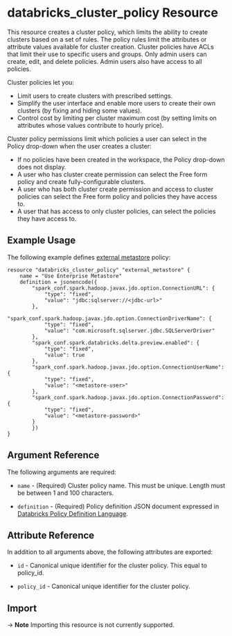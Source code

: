 # databricks_cluster_policy Resource

This resource creates a cluster policy, which limits the ability to create clusters based on a set of rules. The policy rules limit the attributes or attribute values available for cluster creation. Cluster policies have ACLs that limit their use to specific users and groups. Only admin users can create, edit, and delete policies. Admin users also have access to all policies.

Cluster policies let you:

* Limit users to create clusters with prescribed settings.
* Simplify the user interface and enable more users to create their own clusters (by fixing and hiding some values).
* Control cost by limiting per cluster maximum cost (by setting limits on attributes whose values contribute to hourly price).

Cluster policy permissions limit which policies a user can select in the Policy drop-down when the user creates a cluster:

* If no policies have been created in the workspace, the Policy drop-down does not display.
* A user who has cluster create permission can select the Free form policy and create fully-configurable clusters.
* A user who has both cluster create permission and access to cluster policies can select the Free form policy and policies they have access to.
* A user that has access to only cluster policies, can select the policies they have access to.

## Example Usage

The following example defines [external metastore](https://docs.databricks.com/administration-guide/clusters/policies.html#external-metastore-policy) policy:

```hcl
resource "databricks_cluster_policy" "external_metastore" {
    name = "Use Enterprise Metastore"
    definition = jsonencode({
        "spark_conf.spark.hadoop.javax.jdo.option.ConnectionURL": {
            "type": "fixed",
            "value": "jdbc:sqlserver://<jdbc-url>"
        },
        "spark_conf.spark.hadoop.javax.jdo.option.ConnectionDriverName": {
            "type": "fixed",
            "value": "com.microsoft.sqlserver.jdbc.SQLServerDriver"
        },
        "spark_conf.spark.databricks.delta.preview.enabled": {
            "type": "fixed",
            "value": true
        },
        "spark_conf.spark.hadoop.javax.jdo.option.ConnectionUserName": {
            "type": "fixed",
            "value": "<metastore-user>"
        },
        "spark_conf.spark.hadoop.javax.jdo.option.ConnectionPassword": {
            "type": "fixed",
            "value": "<metastore-password>"
        }
        })
}
```

## Argument Reference

The following arguments are required:

* `name` - (Required) Cluster policy name. This must be unique. Length must be between 1 and 100 characters.

* `definition` - (Required) Policy definition JSON document expressed in [Databricks Policy Definition Language](https://docs.databricks.com/administration-guide/clusters/policies.html#cluster-policy-definition).

## Attribute Reference

In addition to all arguments above, the following attributes are exported:

* `id` - Canonical unique identifier for the cluster policy. This equal to policy_id.

* `policy_id` - Canonical unique identifier for the cluster policy.

## Import

-> **Note** Importing this resource is not currently supported.
